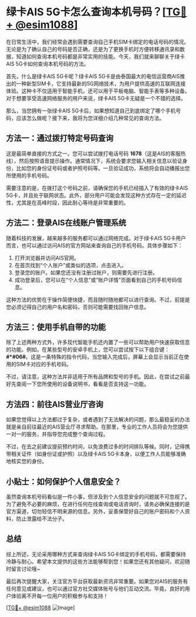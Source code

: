 # 绿卡AIS 5G卡怎么查询本机号码？[[TG💪+ @esim1088](https://t.me/s/esim1088)]

在日常生活中，我们经常会遇到需要查询自己手机SIM卡绑定的电话号码的情况。无论是为了确认自己的号码是否正确，还是为了更换手机时方便转移通讯录和数据，知道如何查询本机号码都是非常实用的技能。今天，我们就来聊聊关于绿卡AIS 5G卡如何查询本机号码的方法。

首先，什么是绿卡AIS 5G卡呢？绿卡AIS 5G卡是由泰国最大的电信运营商AIS推出的一种新型SIM卡，它支持最新的5G网络技术，为用户提供高速的互联网连接体验。这种卡不仅适用于智能手机，还可以用于平板电脑、智能手表等多种设备。对于想要享受高速网络服务的用户来说，绿卡AIS 5G卡无疑是一个不错的选择。

那么，当您拥有一张绿卡AIS 5G卡后，如果想知道自己到底绑定了哪个手机号码，应该怎么做呢？接下来，我将为您详细介绍几种常见的查询方法。

## 方法一：通过拨打特定号码查询

这是最简单直接的方式之一。您可以尝试拨打电话号码 **1678**（这是AIS的客服热线），然后按照语音提示操作。通常情况下，系统会要求您输入相关信息以验证身份，比如您的身份证号码或者护照号码等。一旦验证成功，系统将会自动播报出您所使用的手机号码。

需要注意的是，在拨打这个号码之前，请确保您的手机已经插入了有效的绿卡AIS 5G卡，并且处于联网状态。此外，部分用户可能会发现这种方式存在一定的延迟性，尤其是在高峰时段，因此耐心等待是非常重要的。

## 方法二：登录AIS在线账户管理系统

随着科技的发展，越来越多的服务都可以通过网络完成。对于绿卡AIS 5G卡用户而言，也可以通过访问AIS的官方网站来查询自己的手机号码。具体步骤如下：

1. 打开浏览器并访问AIS官网。
2. 在首页找到“个人账户”或类似的选项，点击进入。
3. 登录您的账户。如果您还没有注册过账户，则需要先进行注册。
4. 成功登录后，您可以在“个人信息”或“账户详情”页面看到自己的手机号码信息。

这种方法的优势在于操作简便快捷，而且随时随地都可以进行查询。不过，前提是您必须记得自己的用户名和密码，否则可能需要找回账户信息。

## 方法三：使用手机自带的功能

除了上述两种方式外，许多现代智能手机还内置了一些可以帮助用户快速获取信息的功能。例如，在某些型号的安卓手机上，您可以尝试按下以下组合键：**#*#06#**。这是一条特殊的指令代码，当您输入完成后，屏幕上会显示当前正在使用的SIM卡对应的手机号码。

不过，请注意，这种方法并非适用于所有品牌和型号的手机。因此，在尝试之前最好先查阅一下您所使用的设备说明书，看看是否支持这一功能。

## 方法四：前往AIS营业厅咨询

如果您觉得以上方法都过于复杂，或者遇到了无法解决的问题，那么最稳妥的办法就是亲自前往最近的AIS营业厅寻求帮助。在那里，专业的工作人员将会为您提供一对一的服务，并指导您完成整个查询过程。

不过，在去之前建议提前预约时间，以免浪费过多的时间排队等候。同时，记得携带相关证件（如身份证或护照）以及绿卡AIS 5G卡本身，以便工作人员能够准确地核实您的身份。

## 小贴士：如何保护个人信息安全？

虽然查询本机号码看似是一件小事，但涉及到个人信息安全的问题就不可忽视了。为了避免不必要的麻烦，在进行任何在线查询或电话咨询时，请务必确保连接的是官方渠道，切勿轻信不明来源的信息。另外，妥善保管好自己的账户密码和个人资料，防止泄露给不法分子。

## 总结

综上所述，无论采用哪种方式来查询绿卡AIS 5G卡绑定的手机号码，都需要保持冷静与耐心。希望本文提供的这些方法能够帮到您！如果您还有其他疑问，欢迎随时留言讨论哦~

最后再次提醒大家，关注官方平台获取最新资讯非常重要。如果您对AIS的服务有任何意见或建议，也可以通过官方社交媒体账号与他们互动交流。毕竟，良好的用户体验离不开每一位用户的积极参与和支持！

[[TG💪+ @esim1088](https://t.me/s/esim1088) ![Image](https://i.postimg.cc/4NQfJmqS/Snipaste-2025-05-13-00-14-12.png)]